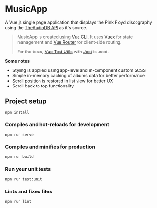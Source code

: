 # MusicApp
A Vue.js single page application that displays the Pink Floyd discography using the [TheAudioDB API](https://www.theaudiodb.com/api_guide.php) as it's source.

> MusicApp is created using [Vue CLI](https://cli.vuejs.org/). It uses [Vuex](https://vuex.vuejs.org/) for state management and [Vue Router](https://router.vuejs.org/) for client-side routing.
>
> For the tests, [Vue Test Utils](https://vue-test-utils.vuejs.org/) with [Jest](https://jestjs.io/) is used.

**Some notes**
- Styling is applied using app-level and in-component custom SCSS
- Simple in-memory caching of albums data for better performance
- Scroll position is restored in list view for better UX
- Scroll back to top functionality

## Project setup
```
npm install
```

### Compiles and hot-reloads for development
```
npm run serve
```

### Compiles and minifies for production
```
npm run build
```

### Run your unit tests
```
npm run test:unit
```

### Lints and fixes files
```
npm run lint
```
